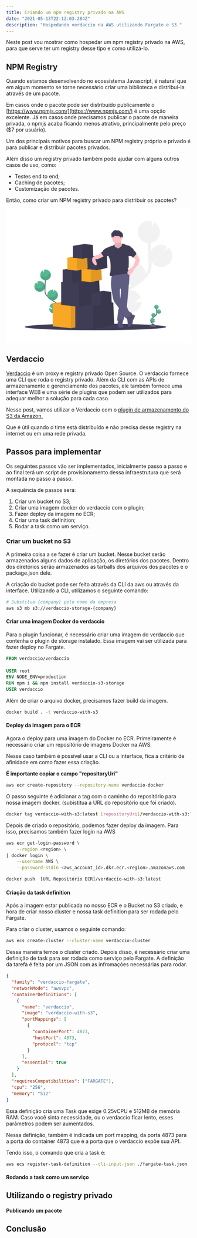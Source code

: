 ```yaml
---
title: Criando um npm registry privado na AWS
date: "2021-05-13T22:12:03.284Z"
description: "Hospedando verdaccio na AWS utilizando Fargate e S3."
---
```


Neste post vou mostrar como hospedar um npm registry privado
na AWS, para que serve ter um registry desse tipo e como utilizá-lo.

## NPM Registry

Quando estamos desenvolvendo no ecossistema Javascript,
é natural que em algum momento se torne necessário criar uma
biblioteca e distribuí-la através de um pacote.

Em casos onde o pacote pode ser distribuído publicamente o
[https://www.npmjs.com/](https://www.npmjs.com/) é uma opção excelente.
Já em casos onde precisamos publicar o pacote de maneira privada, o
npmjs acaba ficando menos atrativo, principalmente pelo preço ($7 por usuário).

Um dos principais motivos para buscar um NPM registry próprio e privado
é para publicar e distribuir pacotes privados.

Além disso um registry privado também pode ajudar com alguns outros
casos de uso, como:

- Testes end to end;
- Caching de pacotes;
- Customização de pacotes.

Então, como criar um NPM registry privado para distribuir os pacotes?

![Packages Illustration](./packages.png)

## Verdaccio

[Verdaccio](https://verdaccio.org/) é um proxy e registry privado Open Source.
O verdaccio fornece uma CLI que roda o registry privado. Além da CLI com as APIs
de armazenamento e gerenciamento dos pacotes, ele também fornece uma interface WEB
e uma série de plugins que podem ser utilizados para adequar melhor a solução
para cada caso.

Nesse post, vamos utilizar o Verdaccio com o
[plugin de armazenamento do S3 da Amazon.](https://github.com/verdaccio/verdaccio/tree/master/packages/plugins/aws-storage)

Que é útil quando o time está distribuído e não precisa
desse registry na internet ou em uma rede privada.

## Passos para implementar

Os seguintes passos vão ser implementados, inicialmente passo a passo e ao final
terá um script de provisionamento dessa infraestrutura que será montada no passo
a passo.

A sequência de passos será:

1. Criar um bucket no S3;
2. Criar uma imagem docker do verdaccio com o plugin;
3. Fazer deploy da imagem no ECR;
4. Criar uma task definition;
5. Rodar a task como um serviço.

### Criar um bucket no S3

A primeira coisa a se fazer é criar um bucket. Nesse
bucket serão armazenados alguns dados de aplicação, os diretórios
dos pacotes. Dentro dos diretórios serão armazenados
as tarballs dos arquivos dos pacotes e o package.json dele.

A criação do bucket pode ser feito através da CLI da aws ou
através da interface. Utilizando a CLI, utilizamos o seguinte comando:

```bash
# Substitua {company} pelo nome da empresa
aws s3 mb s3://verdaccio-storage-{company}
```

#### Criar uma imagem Docker do verdaccio

Para o plugin funcionar, é necessário criar uma imagem
do verdaccio que contenha o plugin de storage instalado.
Essa imagem vai ser utilizada para fazer deploy no Fargate.

```Dockerfile
FROM verdaccio/verdaccio

USER root
ENV NODE_ENV=production
RUN npm i && npm install verdaccio-s3-storage
USER verdaccio
```

Além de criar o arquivo docker, precisamos fazer build da imagem.

```bash
docker build . -t verdaccio-with-s3
```

#### Deploy da imagem para o ECR

Agora o deploy para uma imagem do Docker no ECR.
Primeiramente é necessário criar um
repositório de imagens Docker na AWS.

Nesse caso também é possível usar a CLI ou a interface, fica
a critério de afinidade em como fazer essa criação.

**É importante copiar o campo "repositoryUri"**

```bash
aws ecr create-repository --repository-name verdaccio-docker
```

O passo seguinte é adicionar a tag com o caminho do repositório
para nossa imagem docker. (subistitua a URL do repositório que foi criado).

```bash
docker tag verdaccio-with-s3:latest [repositoryUri]/verdaccio-with-s3:latest
```

Depois de criado o repositório, podemos fazer deploy
da imagem. Para isso, precisamos também fazer login na AWS

```bash
aws ecr get-login-password \
    --region <region> \
| docker login \
    --username AWS \
    --password-stdin <aws_account_id>.dkr.ecr.<region>.amazonaws.com
```

```bash
docker push  [URL Repositório ECR]/verdaccio-with-s3:latest
```

#### Criação da task definition

Após a imagem estar publicada no nosso ECR e o Bucket
no S3 criado, e hora de criar nosso cluster e nossa
task definition para ser rodada pelo Fargate.

Para criar o cluster, usamos o seguinte comando:

```bash
aws ecs create-cluster --cluster-name verdaccio-cluster
```

Dessa maneira temos o cluster criado. Depois disso, é necessário
criar uma definição de task para ser rodada como serviço pelo Fargate.
A definição da tarefa é feita por um JSON com as infromações necessárias
para rodar.

```json
{
  "family": "verdaccio-fargate",
  "networkMode": "awsvpc",
  "containerDefinitions": [
    {
      "name": "verdaccio",
      "image": "verdaccio-with-s3",
      "portMappings": [
        {
          "containerPort": 4873,
          "hostPort": 4873,
          "protocol": "tcp"
        }
      ],
      "essential": true
    }
  ],
  "requiresCompatibilities": ["FARGATE"],
  "cpu": "256",
  "memory": "512"
}
```

Essa definição cria uma Task que exige 0.25vCPU e 512MB de memória RAM. Caso
você sinta necessidade, ou o verdaccio ficar lento,
esses parâmetros podem ser aumentados.

Nessa definição, também é indicada um port mapping, da porta 4873 para a porta
do container 4873 que é a porta que o verdaccio expõe sua API.

Tendo isso, o comando que cria a task é:

```bash
aws ecs register-task-definition --cli-input-json ./fargate-task.json
```

#### Rodando a task como um serviço

## Utilizando o registry privado

#### Publicando um pacote

## Conclusão
